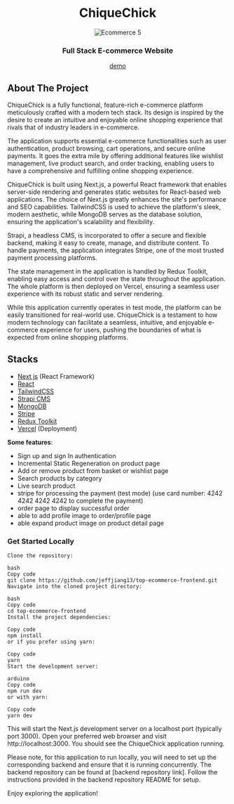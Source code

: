<div align="center" id="top">

# ChiqueChick

  <img src="./public/port1.png" alt="Ecommerce 5" />

### Full Stack E-commerce Website


[demo](https://chiquechick-frontend.vercel.app/)
</div>

## About The Project
<p>ChiqueChick is a fully functional, feature-rich e-commerce platform meticulously crafted with a modern tech stack. Its design is inspired by the desire to create an intuitive and enjoyable online shopping experience that rivals that of industry leaders in e-commerce.

The application supports essential e-commerce functionalities such as user authentication, product browsing, cart operations, and secure online payments. It goes the extra mile by offering additional features like wishlist management, live product search, and order tracking, enabling users to have a comprehensive and fulfilling online shopping experience.

ChiqueChick is built using Next.js, a powerful React framework that enables server-side rendering and generates static websites for React-based web applications. The choice of Next.js greatly enhances the site's performance and SEO capabilities. TailwindCSS is used to achieve the platform's sleek, modern aesthetic, while MongoDB serves as the database solution, ensuring the application's scalability and flexibility.

Strapi, a headless CMS, is incorporated to offer a secure and flexible backend, making it easy to create, manage, and distribute content. To handle payments, the application integrates Stripe, one of the most trusted payment processing platforms.

The state management in the application is handled by Redux Toolkit, enabling easy access and control over the state throughout the application. The whole platform is then deployed on Vercel, ensuring a seamless user experience with its robust static and server rendering.

While this application currently operates in test mode, the platform can be easily transitioned for real-world use. ChiqueChick is a testament to how modern technology can facilitate a seamless, intuitive, and enjoyable e-commerce experience for users, pushing the boundaries of what is expected from online shopping platforms.</p>

## Stacks

- [Next js](https://nextjs.org/) (React Framework)
- [React](reactjs.org)
- [TailwindCSS](https://tailwindcss.com/)
- [Strapi CMS](https://strapi.io/)
- [MongoDB](https://www.mongodb.com/cloud/atlas)
- [Stripe](https://stripe.com)
- [Redux Toolkit](https://redux-toolkit.js.org/)
- [Vercel](https://vercel.com/) (Deployment)

**Some features**:

- Sign up and sign In authentication
- Incremental Static Regeneration on product page
- Add or remove product from basket or wishlist page
- Search products by category
- Live search product
- stripe for processing the payment (test mode)
  (use card number: 4242 4242 4242 4242 to complete the payment)
- order page to display successful order
- able to add profile image to order/profile page
- able expand product image on product detail page


### Get Started Locally

```
Clone the repository:

bash
Copy code
git clone https://github.com/jeffjiang13/top-ecommerce-frontend.git
Navigate into the cloned project directory:

bash
Copy code
cd top-ecommerce-frontend
Install the project dependencies:

Copy code
npm install
or if you prefer using yarn:

Copy code
yarn
Start the development server:

arduino
Copy code
npm run dev
or with yarn:

Copy code
yarn dev

```



This will start the Next.js development server on a localhost port (typically port 3000). Open your preferred web browser and visit http://localhost:3000. You should see the ChiqueChick application running.


Please note, for this application to run locally, you will need to set up the corresponding backend and ensure that it is running concurrently. The backend repository can be found at [backend repository link]. Follow the instructions provided in the backend repository README for setup.

Enjoy exploring the application!
